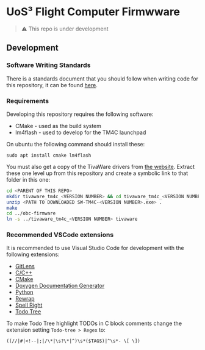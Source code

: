 # UoS³ Flight Computer Firmwware

> :warning: This repo is under development

## Development

### Software Writing Standards

There is a standards document that you should follow when writing code for this
repository, it can be found [here](docs/standards/sws.md).

### Requirements

Developing this repository requires the following software:

- CMake - used as the build system
- lm4flash - used to develop for the TM4C launchpad

On ubuntu the following command should install these:

```shell
sudo apt install cmake lm4flash
```

You must also get a copy of the TivaWare drivers from [the
website](https://www.ti.com/tool/SW-TM4C). Extract these one level up from this
repository and create a symbolic link to that folder in this one:

```bash
cd <PARENT OF THIS REPO>
mkdir tivaware_tm4c_<VERSION NUMBER> && cd tivaware_tm4c_<VERSION NUMBER>
unzip <PATH TO DOWNLOADED SW-TM4C-<VERSION NUMBER>.exe> .
make
cd ../obc-firmware
ln -s ../tivaware_tm4c_<VERSION NUMBER> tivaware
```

### Recommended VSCode extensions

It is recommended to use Visual Studio Code for development with the following
extensions:

- [GitLens](https://marketplace.visualstudio.com/items?itemName=eamodio.gitlens)
- [C/C++](https://marketplace.visualstudio.com/items?itemName=ms-vscode.cpptools)
- [CMake](https://marketplace.visualstudio.com/items?itemName=twxs.cmake)
- [Doxygen Documentation Generator](https://marketplace.visualstudio.com/items?itemName=cschlosser.doxdocgen)
- [Python](https://marketplace.visualstudio.com/items?itemName=ms-python.python)
- [Rewrap](https://marketplace.visualstudio.com/items?itemName=stkb.rewrap)
- [Spell Right](https://marketplace.visualstudio.com/items?itemName=ban.spellright)
- [Todo Tree](https://marketplace.visualstudio.com/items?itemName=Gruntfuggly.todo-tree)

To make Todo Tree highlight TODOs in C block comments change the extension
setting `Todo-tree > Regex` to:

```regex
((//|#|<!--|;|/\*|\s?\*|^)\s*($TAGS)|^\s*- \[ \])
```

